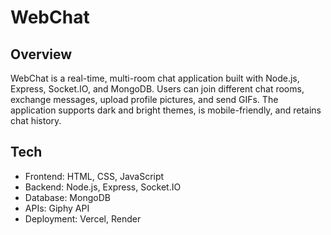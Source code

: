 # WebChat

## Overview
WebChat is a real-time, multi-room chat application built with Node.js, Express, Socket.IO, and MongoDB. Users can join different chat rooms, exchange messages, upload profile pictures, and send GIFs. The application supports dark and bright themes, is mobile-friendly, and retains chat history.

## Tech
- Frontend: HTML, CSS, JavaScript
- Backend: Node.js, Express, Socket.IO
- Database: MongoDB
- APIs: Giphy API
- Deployment: Vercel, Render
